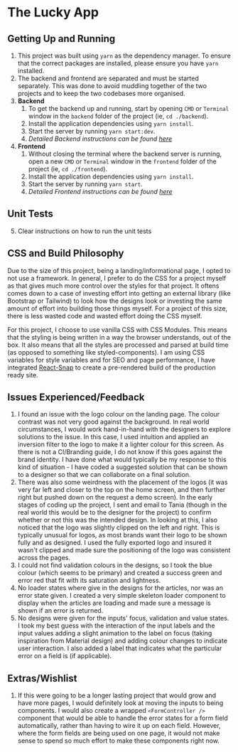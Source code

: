 # The Lucky App

## Getting Up and Running
1. This project was built using `yarn` as the dependency manager. To ensure that the correct packages are installed, please ensure you have `yarn` installed.
2. The backend and frontend are separated and must be started separately. This was done to avoid muddling together of the two projects and to keep the two codebases more organised.
3. **Backend**
   1. To get the backend up and running, start by opening `CMD` or `Terminal` window in the `backend` folder of the project (ie, `cd ./backend`).
   2. Install the application dependencies using `yarn install`.
   3. Start the server by running `yarn start:dev`.
   4. _Detailed Backend instructions can be found [here](/backend/README.md)_
4. **Frontend**
   1. Without closing the terminal where the backend server is running, open a new `CMD` or `Terminal` window in the `frontend` folder of the project (ie, `cd ./frontend`).
   2. Install the application dependencies using `yarn install`.
   3. Start the server by running `yarn start`.
   4. _Detailed Frontend instructions can be found [here](/frontend/README.md)_

## Unit Tests
5. Clear instructions on how to run the unit tests

## CSS and Build Philosophy
Due to the size of this project, being a landing/informational page, I opted to not use a framework. In general, I prefer to do the CSS for a project myself as that gives much more control over the styles for that project. It oftens comes down to a case of investing effort into getting an external library (like Bootstrap or Tailwind) to look how the designs look or investing the same amount of effort into building those things myself. For a project of this size, there is less wasted code and wasted effort doing the CSS myself.

For this project, I choose to use vanilla CSS with CSS Modules. This means that the styling is being written in a way the browser understands, out of the box. It also means that all the styles are processed and parsed at build time (as opposed to something like styled-components). I am using CSS variables for style variables and for SEO and page performance, I have integrated [React-Snap](https://www.npmjs.com/package/react-snap) to create a pre-rendered build of the production ready site.

## Issues Experienced/Feedback
1. I found an issue with the logo colour on the landing page. The colour contrast was not very good against the background. In real world circumstances, I would work hand-in-hand with the designers to explore solutions to the issue. In this case, I used intuition and applied an inversion filter to the logo to make it a lighter colour for this screen. As there is not a CI/Branding guide, I do not know if this goes against the brand identity. I have done what would typically be my response to this kind of situation - I have coded a suggested solution that can be shown to a designer so that we can collaborate on a final solution.
2. There was also some weirdness with the placement of the logos (it was very far left and closer to the top on the home screen, and then further right but pushed down on the request a demo screen). In the early stages of coding up the project, I sent and email to Tania (though in the real world this would be to the designer for the project) to confirm whether or not this was the intended design. In looking at this, I also noticed that the logo was slightly clipped on the left and right. This is typically unusual for logos, as most brands want their logo to be shown fully and as designed. I used the fully exported logo and insured it wasn't clipped and made sure the positioning of the logo was consistent across the pages.
3. I could not find validation colours in the designs, so I took the blue colour (which seems to be primary) and created a success green and error red that fit with its saturation and lightness.
4. No loader states where give in the designs for the articles, nor was an error state given. I created a very simple skeleton loader component to display when the articles are loading and made sure a message is shown if an error is returned. 
5. No designs were given for the inputs' focus, validation and value states. I took my best guess with the interaction of the input labels and the input values adding a slight animation to the label on focus (taking inspiration from Material design) and adding colour changes to indicate user interaction. I also added a label that indicates what the particular error on a field is (if applicable).

## Extras/Wishlist
1. If this were going to be a longer lasting project that would grow and have more pages, I would definitely look at moving the inputs to being components. I would also create a wrapped `<FormController />` component that would be able to handle the error states for a form field automatically, rather than having to wire it up on each field. However, where the form fields are being used on one page, it would not make sense to spend so much effort to make these components right now.
